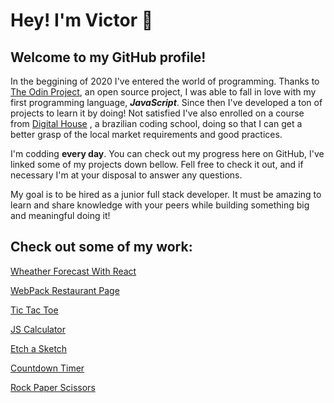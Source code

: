 # Hey! I'm Victor 👋

## Welcome to my GitHub profile!

In the beggining of 2020 I've entered the world of programming. Thanks to [The Odin Project](theodinproject.com/home), an open source project, I was able to fall in love with my first programming language, **_JavaScript_**. Since then I've developed a ton of projects to learn it by doing! Not satisfied I've also enrolled on a course from [Digital House](https://www.digitalhouse.com/) , a brazilian coding school, doing so that I can get a better grasp of the local market requirements and good practices.

I'm codding **every day**. You can check out my progress here on GitHub, I've linked some of my projects down bellow. Fell free to check it out, and if necessary I'm at your disposal to answer any questions.

My goal is to be hired as a junior full stack developer. It must be amazing to learn and share knowledge with your peers while building something big and meaningful doing it!

## Check out some of my work:

[Wheather Forecast With React](https://vhforbes.github.io/weather-api/)

[WebPack Restaurant Page](https://vhforbes.github.io/restaurantWebpack/)

[Tic Tac Toe ](https://github.com/vhforbes/ticTacToe)

[JS Calculator](https://github.com/vhforbes/theCalculator)

[Etch a Sketch ](https://github.com/vhforbes/etchASketch)

[Countdown Timer ](https://github.com/vhforbes/countdownTimer)

[Rock Paper Scissors](https://github.com/vhforbes/rockPaperScissors)
